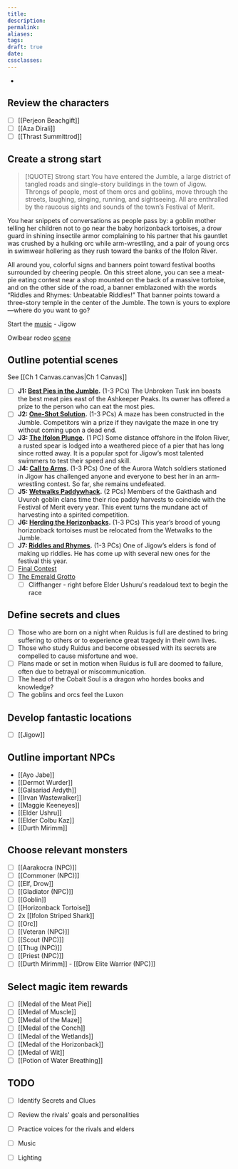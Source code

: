 ```yaml
---
title: 
description: 
permalink: 
aliases: 
tags: 
draft: true
date: 
cssclasses:
---
```

- 


##  Review the characters

- [ ] [[Perjeon Beachgift]] 
- [ ] [[Aza Dirali]] 
- [ ] [[Thrast Summittrod]] 

##  Create a strong start

> [!QUOTE] Strong start
> You have entered the Jumble, a large district of tangled roads and single-story buildings in the town of Jigow. Throngs of people, most of them orcs and goblins, move through the streets, laughing, singing, running, and sightseeing. All are enthralled by the raucous sights and sounds of the town’s Festival of Merit.
>
You hear snippets of conversations as people pass by: a goblin mother telling her children not to go near the baby horizonback tortoises, a drow guard in shining insectile armor complaining to his partner that his gauntlet was crushed by a hulking orc while arm-wrestling, and a pair of young orcs in swimwear hollering as they rush toward the banks of the Ifolon River.
>
All around you, colorful signs and banners point toward festival booths surrounded by cheering people. On this street alone, you can see a meat-pie eating contest near a shop mounted on the back of a massive tortoise, and on the other side of the road, a banner emblazoned with the words “Riddles and Rhymes: Unbeatable Riddles!” That banner points toward a three-story temple in the center of the Jumble. The town is yours to explore—where do you want to go?
 
Start the [music](https://open.spotify.com/track/0gb2snwbCPeeS0w8gBgIqy) - Jigow

Owlbear rodeo [scene](https://www.owlbear.rodeo/room/BaGN2KPVM902/TheHomeyLeaf) 

##  Outline potential scenes

See [[Ch 1 Canvas.canvas|Ch 1 Canvas]] 

- [ ] **J1: [Best Pies in the Jumble](https://www.dndbeyond.com/sources/dnd/cotn/a-fateful-competition#J1BestPiesintheJumble).** (1-3 PCs) The Unbroken Tusk inn boasts the best meat pies east of the Ashkeeper Peaks. Its owner has offered a prize to the person who can eat the most pies.
- [ ] **J2: [One-Shot Solution](https://www.dndbeyond.com/sources/dnd/cotn/a-fateful-competition#J2OneShotSolution).** (1-3 PCs) A maze has been constructed in the Jumble. Competitors win a prize if they navigate the maze in one try without coming upon a dead end.
- [ ] **J3: [The Ifolon Plunge](https://www.dndbeyond.com/sources/dnd/cotn/a-fateful-competition#J3TheIfolonPlunge).** (1 PC) Some distance offshore in the Ifolon River, a rusted spear is lodged into a weathered piece of a pier that has long since rotted away. It is a popular spot for Jigow’s most talented swimmers to test their speed and skill.
- [ ] **J4: [Call to Arms](https://www.dndbeyond.com/sources/dnd/cotn/a-fateful-competition#J4CalltoArms).** (1-3 PCs) One of the Aurora Watch soldiers stationed in Jigow has challenged anyone and everyone to best her in an arm-wrestling contest. So far, she remains undefeated.
- [ ] **J5: [Wetwalks Paddywhack](https://www.dndbeyond.com/sources/dnd/cotn/a-fateful-competition#J5WetwalksPaddywhack).** (2 PCs) Members of the Gakthash and Uvuroh goblin clans time their rice paddy harvests to coincide with the Festival of Merit every year. This event turns the mundane act of harvesting into a spirited competition.
- [ ] **J6: [Herding the Horizonbacks](https://www.dndbeyond.com/sources/dnd/cotn/a-fateful-competition#J6HerdingtheHorizonbacks).** (1-3 PCs) This year’s brood of young horizonback tortoises must be relocated from the Wetwalks to the Jumble.
- [ ] **J7: [Riddles and Rhymes](https://www.dndbeyond.com/sources/dnd/cotn/a-fateful-competition#J7RiddlesandRhymes).** (1-3 PCs) One of Jigow’s elders is fond of making up riddles. He has come up with several new ones for the festival this year.
- [ ] [Final Contest](https://www.dndbeyond.com/sources/dnd/cotn/a-fateful-competition#FinalContest) 
- [ ] [The Emerald Grotto](https://www.dndbeyond.com/sources/dnd/cotn/a-fateful-competition#TheEmeraldGrotto) 
	- [ ] Cliffhanger - right before Elder Ushuru's readaloud text to begin the race

##  Define secrets and clues

- [ ] Those who are born on a night when Ruidus is full are destined to bring suffering to others or to experience great tragedy in their own lives.
- [ ] Those who study Ruidus and become obsessed with its secrets are compelled to cause misfortune and woe.
- [ ] Plans made or set in motion when Ruidus is full are doomed to failure, often due to betrayal or miscommunication.
- [ ] The head of the Cobalt Soul is a dragon who hordes books and knowledge?
- [ ] The goblins and orcs feel the Luxon 

##  Develop fantastic locations

- [ ] [[Jigow]] 

##  Outline important NPCs

- [[Ayo Jabe]] 
- [[Dermot Wurder]] 
- [[Galsariad Ardyth]] 
- [[Irvan Wastewalker]] 
- [[Maggie Keeneyes]] 
- [[Elder Ushru]] 
- [[Elder Colbu Kaz]] 
- [[Durth Mirimm]] 

##  Choose relevant monsters

- [ ] [[Aarakocra (NPC)]] 
- [ ] [[Commoner (NPC)]] 
- [ ] [[Elf, Drow]] 
- [ ] [[Gladiator (NPC)]]
- [ ] [[Goblin]] 
- [ ] [[Horizonback Tortoise]] 
- [ ] 2x [[Ifolon Striped Shark]] 
- [ ] [[Orc]] 
- [ ] [[Veteran (NPC)]] 
- [ ] [[Scout (NPC)]] 
- [ ] [[Thug (NPC)]] 
- [ ] [[Priest (NPC)]] 
- [ ] [[Durth Mirimm]] - [[Drow Elite Warrior (NPC)]]  

##  Select magic item rewards

- [ ] [[Medal of the Meat Pie]] 
- [ ] [[Medal of Muscle]] 
- [ ] [[Medal of the Maze]] 
- [ ] [[Medal of the Conch]] 
- [ ] [[Medal of the Wetlands]] 
- [ ] [[Medal of the Horizonback]] 
- [ ] [[Medal of Wit]] 
- [ ] [[Potion of Water Breathing]] 

## TODO

- [ ] Identify Secrets and Clues
- [ ] Review the rivals' goals and personalities
- [ ] Practice voices for the rivals and elders
- [ ] Music 
- [ ] Lighting


